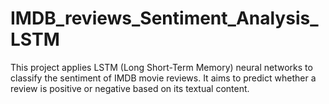 # IMDB_reviews_Sentiment_Analysis_LSTM
This project applies LSTM (Long Short-Term Memory) neural networks to classify the sentiment of IMDB movie reviews. It aims to predict whether a review is positive or negative based on its textual content.
